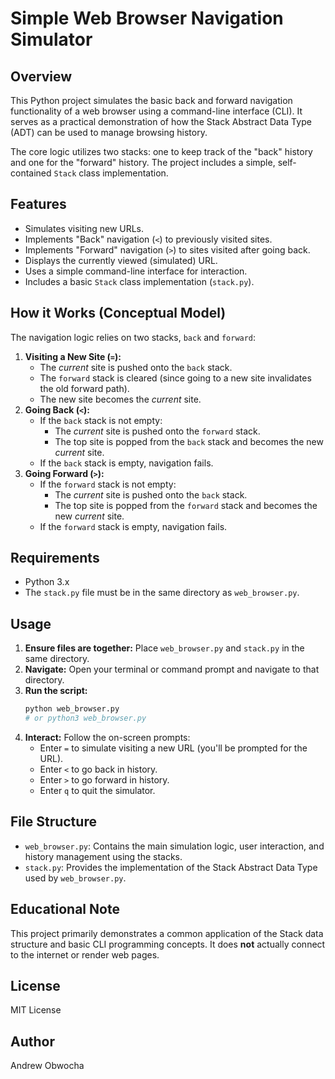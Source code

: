 # Simple Web Browser Navigation Simulator

## Overview

This Python project simulates the basic back and forward navigation functionality of a web browser using a command-line interface (CLI). It serves as a practical demonstration of how the Stack Abstract Data Type (ADT) can be used to manage browsing history.

The core logic utilizes two stacks: one to keep track of the "back" history and one for the "forward" history. The project includes a simple, self-contained `Stack` class implementation.

## Features

*   Simulates visiting new URLs.
*   Implements "Back" navigation (`<`) to previously visited sites.
*   Implements "Forward" navigation (`>`) to sites visited after going back.
*   Displays the currently viewed (simulated) URL.
*   Uses a simple command-line interface for interaction.
*   Includes a basic `Stack` class implementation (`stack.py`).

## How it Works (Conceptual Model)

The navigation logic relies on two stacks, `back` and `forward`:

1.  **Visiting a New Site (`=`):**
    *   The *current* site is pushed onto the `back` stack.
    *   The `forward` stack is cleared (since going to a new site invalidates the old forward path).
    *   The new site becomes the *current* site.
2.  **Going Back (`<`):**
    *   If the `back` stack is not empty:
        *   The *current* site is pushed onto the `forward` stack.
        *   The top site is popped from the `back` stack and becomes the new *current* site.
    *   If the `back` stack is empty, navigation fails.
3.  **Going Forward (`>`):**
    *   If the `forward` stack is not empty:
        *   The *current* site is pushed onto the `back` stack.
        *   The top site is popped from the `forward` stack and becomes the new *current* site.
    *   If the `forward` stack is empty, navigation fails.

## Requirements

*   Python 3.x
*   The `stack.py` file must be in the same directory as `web_browser.py`.

## Usage

1.  **Ensure files are together:** Place `web_browser.py` and `stack.py` in the same directory.
2.  **Navigate:** Open your terminal or command prompt and navigate to that directory.
3.  **Run the script:**
    ```bash
    python web_browser.py
    # or python3 web_browser.py
    ```
4.  **Interact:** Follow the on-screen prompts:
    *   Enter `=` to simulate visiting a new URL (you'll be prompted for the URL).
    *   Enter `<` to go back in history.
    *   Enter `>` to go forward in history.
    *   Enter `q` to quit the simulator.

## File Structure

*   `web_browser.py`: Contains the main simulation logic, user interaction, and history management using the stacks.
*   `stack.py`: Provides the implementation of the Stack Abstract Data Type used by `web_browser.py`.

## Educational Note

This project primarily demonstrates a common application of the Stack data structure and basic CLI programming concepts. It does **not** actually connect to the internet or render web pages.

## License

MIT License

## Author

Andrew Obwocha
